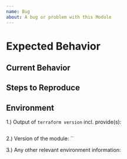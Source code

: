 ```yaml
---
name: Bug
about: A bug or problem with this Module
---
```


<!-- Please provide a general summary of the issue in the Title above -->

# Expected Behavior

<!-- Explain what you expect to happen -->

## Current Behavior

<!-- Explain what actually happens -->

## Steps to Reproduce

<!-- Explain how to reproduce the problem -->
<!-- If relevant, include  code, screenshots or links -->

## Environment

1.) Output of `terraform version` incl. provide(s):

```sh

```

2.) Version of the module: ``

3.) Any other relevant environment information:

```sh

```
